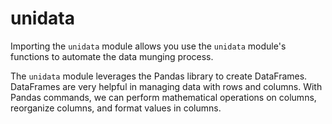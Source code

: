 # unidata

Importing the `unidata` module allows you use the `unidata` module's functions to automate the data munging process. 

The `unidata` module leverages the Pandas library to create DataFrames. DataFrames are very helpful in managing data with rows and columns. With Pandas commands, we can perform mathematical operations on columns, reorganize columns, and format values in columns. 
